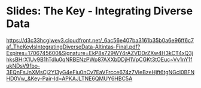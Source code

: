 # Slides: The Key - Integrating Diverse Data

https://d3c33hcgiwev3.cloudfront.net/_6ac56e407ba3161b35b0a6e96ff6c7af_TheKeyIsIntegratingDiverseData-Altintas-Final.pdf?Expires=1706745600&Signature=EkP8s729WY4rAZVDDrZXw4H3kCT4xQ3jhksBHrX1Uv9B1hTdlu0qNRBENzPWp87AXXbDDjH1VpCGKt3tOEuc~Vv1nY1fukNDsV9fbo-3EQnFsJnXMsCj2YI3yG4eFiu0nCv7EaVFrcce674z7VleBzeHjft6tgNGcI0BFNHD0Vw_&Key-Pair-Id=APKAJLTNE6QMUY6HBC5A